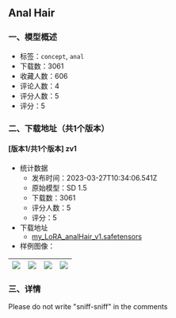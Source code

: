 ## Anal Hair
### 一、模型概述

- 标签：`concept`, `anal`
- 下载数：3061
- 收藏人数：606
- 评论人数：4
- 评分人数：5
- 评分：5

### 二、下载地址（共1个版本）

#### [版本1/共1个版本] zv1

- 统计数据
  - 发布时间：2023-03-27T10:34:06.541Z
  - 原始模型：SD 1.5
  - 下载数：3061
  - 评分人数：5
  - 评分：5
- 下载地址
  - [my_LoRA_analHair_v1.safetensors](https://civitai.com/api/download/models/27341)
- 样例图像：

| <img src="https://image.civitai.com/xG1nkqKTMzGDvpLrqFT7WA/a06cbec1-98c4-446a-d56e-3fbaa88f5500/width=450/301005.jpeg" /> | <img src="https://image.civitai.com/xG1nkqKTMzGDvpLrqFT7WA/9673fce3-91ee-4ada-d78d-939ceeb71800/width=450/301024.jpeg" /> | <img src="https://image.civitai.com/xG1nkqKTMzGDvpLrqFT7WA/dfddb5d4-ec3d-42d8-4533-53fa0d2f1600/width=450/301023.jpeg" /> | <img src="https://image.civitai.com/xG1nkqKTMzGDvpLrqFT7WA/9321786b-5949-4905-716d-74506a296200/width=450/301022.jpeg" /> |
| ---- | ---- | ---- | ---- |


### 三、详情
<p>Please do not write "sniff-sniff" in the comments</p>